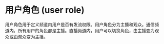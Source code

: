# 用户角色 (user role)


用户角色用于定义频道内用户是否有发流权限。用户角色分为主播和观众。通信频道内，所有用户的角色都是主播。直播频道内，用户可以切换角色，由主播变为观众或由观众变为主播。